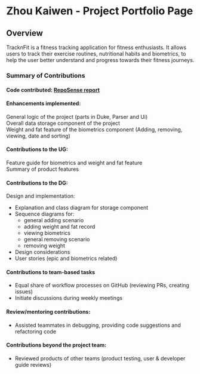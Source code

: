 # Zhou Kaiwen - Project Portfolio Page

## Overview
TracknFit is a fitness tracking application for fitness enthusiasts. It allows users to track their
exercise routines, nutritional habits and biometrics, to help the user better understand and progress
towards their fitness journeys.

### Summary of Contributions

#### Code contributed: [RepoSense report](https://nus-cs2113-ay2223s1.github.io/tp-dashboard/?search=maanyos)  

#### Enhancements implemented:
General logic of the project (parts in Duke, Parser and Ui)  
Overall data storage component of the project  
Weight and fat feature of the biometrics component (Adding, removing, viewing, date and sorting)

#### Contributions to the UG: 
Feature guide for biometrics and weight and fat feature  
Summary of product features

#### Contributions to the DG: 
Design and implementation:  
* Explanation and class diagram for storage component  
* Sequence diagrams for:
  * general adding scenario
  * adding weight and fat record
  * viewing biometrics
  * general removing scenario
  * removing weight
* Design considerations
* User stories (epic and biometrics related)

#### Contributions to team-based tasks  
* Equal share of workflow processes on GitHub (reviewing PRs, creating issues)
* Initiate discussions during weekly meetings

#### Review/mentoring contributions:  
* Assisted teammates in debugging, providing code suggestions and refactoring code

#### Contributions beyond the project team:  
* Reviewed products of other teams (product testing, user & developer guide reviews)  